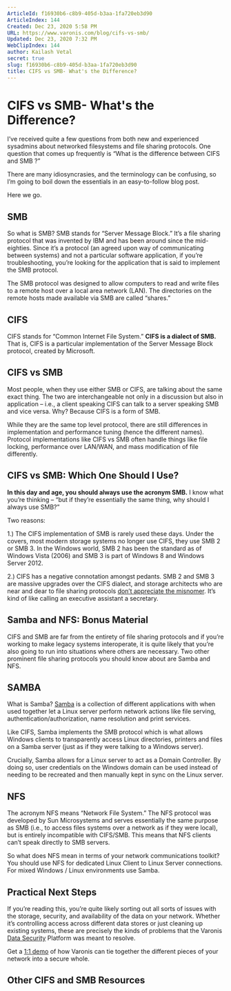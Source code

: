 ```yaml
---
ArticleId: f16930b6-c8b9-405d-b3aa-1fa720eb3d90
ArticleIndex: 144
Created: Dec 23, 2020 5:58 PM
URL: https://www.varonis.com/blog/cifs-vs-smb/
Updated: Dec 23, 2020 7:32 PM
WebClipIndex: 144
author: Kailash Vetal
secret: true
slug: f16930b6-c8b9-405d-b3aa-1fa720eb3d90
title: CIFS vs SMB- What's the Difference?
---
```

#  CIFS vs SMB- What's the Difference?
I’ve received quite a few questions from both new and experienced sysadmins about networked filesystems and file sharing protocols. One question that comes up frequently is “What is the difference between CIFS and SMB ?”

There are many idiosyncrasies, and the terminology can be confusing, so I’m going to boil down the essentials in an easy-to-follow blog post.

Here we go.

## SMB

So what is SMB? SMB stands for “Server Message Block.” It’s a file sharing protocol that was invented by IBM and has been around since the mid-eighties. Since it’s a protocol (an agreed upon way of communicating between systems) and not a particular software application, if you’re troubleshooting, you’re looking for the application that is said to implement the SMB protocol.

The SMB protocol was designed to allow computers to read and write files to a remote host over a local area network (LAN). The directories on the remote hosts made available via SMB are called “shares.”

## CIFS

CIFS stands for “Common Internet File System.” **CIFS is a dialect of SMB.** That is, CIFS is a particular implementation of the Server Message Block protocol, created by Microsoft.

## CIFS vs SMB

Most people, when they use either SMB or CIFS, are talking about the same exact thing. The two are interchangeable not only in a discussion but also in application – i.e., a client speaking CIFS can talk to a server speaking SMB and vice versa. Why? Because CIFS is a form of SMB.

While they are the same top level protocol, there are still differences in implementation and performance tuning (hence the different names). Protocol implementations like CIFS vs SMB often handle things like file locking, performance over LAN/WAN, and mass modification of file differently.

## CIFS vs SMB: Which One Should I Use?

**In this day and age, you should always use the acronym SMB.** I know what you’re thinking – “but if they’re essentially the same thing, why should I always use SMB?”

Two reasons:

1.) The CIFS implementation of SMB is rarely used these days. Under the covers, most modern storage systems no longer use CIFS, they use SMB 2 or SMB 3. In the Windows world, SMB 2 has been the standard as of Windows Vista (2006) and SMB 3 is part of Windows 8 and Windows Server 2012.

2.) CIFS has a negative connotation amongst pedants. SMB 2 and SMB 3 are massive upgrades over the CIFS dialect, and storage architects who are near and dear to file sharing protocols [don’t appreciate the misnomer](http://blog.fosketts.net/2012/02/16/cifs-smb/). It’s kind of like calling an executive assistant a secretary.

## Samba and NFS: Bonus Material

CIFS and SMB are far from the entirety of file sharing protocols and if you’re working to make legacy systems interoperate, it is quite likely that you’re also going to run into situations where others are necessary. Two other prominent file sharing protocols you should know about are Samba and NFS.

## SAMBA

What is Samba? [Samba](https://www.samba.org/) is a collection of different applications with when used together let a Linux server perform network actions like file serving, authentication/authorization, name resolution and print services.

Like CIFS, Samba implements the SMB protocol which is what allows Windows clients to transparently access Linux directories, printers and files on a Samba server (just as if they were talking to a Windows server).

Crucially, Samba allows for a Linux server to act as a Domain Controller. By doing so, user credentials on the Windows domain can be used instead of needing to be recreated and then manually kept in sync on the Linux server.

## NFS

The acronym NFS means “Network File System.” The NFS protocol was developed by Sun Microsystems and serves essentially the same purpose as SMB (i.e., to access files systems over a network as if they were local), but is entirely incompatible with CIFS/SMB. This means that NFS clients can’t speak directly to SMB servers.

So what does NFS mean in terms of your network communications toolkit? You should use NFS for dedicated Linux Client to Linux Server connections. For mixed Windows / Linux environments use Samba.

## Practical Next Steps

If you’re reading this, you’re quite likely sorting out all sorts of issues with the storage, security, and availability of the data on your network. Whether it’s controlling access across different data stores or just cleaning up existing systems, these are precisely the kinds of problems that the Varonis [Data Security](https://www.varonis.com/products/data-security-platform/) Platform was meant to resolve.

Get a [1:1 demo](https://info.varonis.com/demo) of how Varonis can tie together the different pieces of your network into a secure whole.

## Other CIFS and SMB Resources
